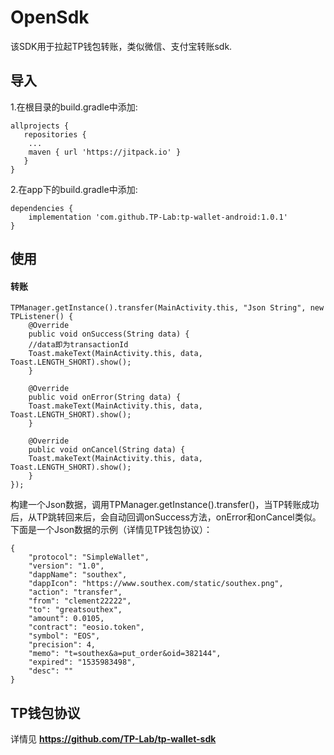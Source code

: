 # OpenSdk
该SDK用于拉起TP钱包转账，类似微信、支付宝转账sdk.

## 导入
1.在根目录的build.gradle中添加:
```
allprojects {
   repositories {
	...
	maven { url 'https://jitpack.io' }
   }
}
```

2.在app下的build.gradle中添加:
```
dependencies {
    implementation 'com.github.TP-Lab:tp-wallet-android:1.0.1'
}
```


## 使用

#### 转账
```
TPManager.getInstance().transfer(MainActivity.this, "Json String", new TPListener() {
    @Override
    public void onSuccess(String data) {
    //data即为transactionId
	Toast.makeText(MainActivity.this, data, Toast.LENGTH_SHORT).show();
    }

    @Override
    public void onError(String data) {
	Toast.makeText(MainActivity.this, data, Toast.LENGTH_SHORT).show();
    }

    @Override
    public void onCancel(String data) {
	Toast.makeText(MainActivity.this, data, Toast.LENGTH_SHORT).show();
    }
});

```
构建一个Json数据，调用TPManager.getInstance().transfer()，当TP转账成功后，从TP跳转回来后，会自动回调onSuccess方法，onError和onCancel类似。下面是一个Json数据的示例（详情见TP钱包协议）：
```
{
	"protocol": "SimpleWallet",
	"version": "1.0",
	"dappName": "southex",
	"dappIcon": "https://www.southex.com/static/southex.png",
	"action": "transfer",
	"from": "clement22222",
	"to": "greatsouthex",
	"amount": 0.0105,
	"contract": "eosio.token",
	"symbol": "EOS",
	"precision": 4,
	"memo": "t=southex&a=put_order&oid=382144",
	"expired": "1535983498",
	"desc": ""
}
```


## TP钱包协议
详情见 **https://github.com/TP-Lab/tp-wallet-sdk** 

